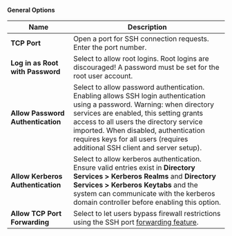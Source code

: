 ---
---
**General Options**

| Name | Description |
|------|-------------|
| **TCP Port** | Open a port for SSH connection requests. Enter the port number. |
| **Log in as Root with Password** | Select to allow root logins. Root logins are discouraged! A password must be set for the root user account. |
| **Allow Password Authentication** | Select to allow password authentication. Enabling allows SSH login authentication using a password. Warning: when directory services are enabled, this setting grants access to all users the directory service imported. When disabled, authentication requires keys for all users (requires additional SSH client and server setup). |
| **Allow Kerberos Authentication** | Select to allow kerberos authentication. Ensure valid entries exist in **Directory Services > Kerberos Realms** and **Directory Services > Kerberos Keytabs** and the system can communicate with the kerberos domain controller before enabling this option. |
| **Allow TCP Port Forwarding** | Select to let users bypass firewall restrictions using the SSH port [forwarding feature](https://www.symantec.com/connect/articles/ssh-port-forwarding). |
